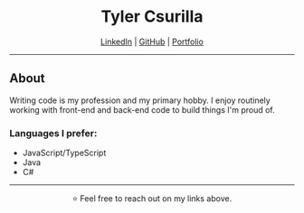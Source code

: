 <div align="center">

  # Tyler Csurilla
  
  [LinkedIn](https://www.linkedin.com/in/csurilla/) | [GitHub](https://github.com/Tyler-Csurilla) | [Portfolio](https://tyler-csurilla.github.io/)
</div>

---
##  About

Writing code is my profession and my primary hobby. I enjoy routinely working with front-end and back-end code to build things I'm proud of.


### Languages I prefer:
- JavaScript/TypeScript
- Java
- C#
---

<div align="center">
⭐️ Feel free to reach out on my links above.
</div>

